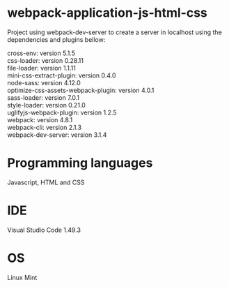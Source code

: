 # webpack-application-js-html-css
Project using webpack-dev-server to create a server in localhost using the dependencies and plugins bellow:

cross-env: version 5.1.5  
css-loader: version 0.28.11  
file-loader: version 1.1.11  
mini-css-extract-plugin: version 0.4.0  
node-sass: version 4.12.0  
optimize-css-assets-webpack-plugin: version 4.0.1  
sass-loader: version 7.0.1  
style-loader: version 0.21.0  
uglifyjs-webpack-plugin: version 1.2.5  
webpack: version 4.8.1  
webpack-cli: version 2.1.3  
webpack-dev-server: version 3.1.4  

# Programming languages

Javascript, HTML and CSS

# IDE

Visual Studio Code 1.49.3

# OS

Linux Mint

